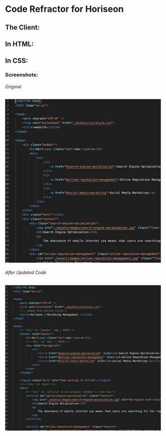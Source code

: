 # Code Refractor for Horiseon

## The Client:
 

## In HTML:


## In CSS:

### Screenshots:
###### Original
![Before](Before-refractor-1.png)
###### After Updated Code
![After](After-refractor.png)